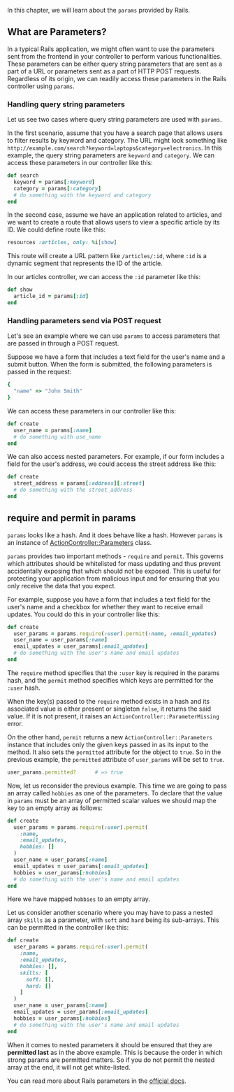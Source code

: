 In this chapter, we will learn about the `params` provided by
Rails.

## What are Parameters?

In a typical Rails application, we might often want to use the parameters sent
from the frontend in your controller to perform various functionalities. These
parameters can be either query string parameters that are sent as a part of a
URL or parameters sent as a part of HTTP POST requests. Regardless of its
origin, we can readily access these parameters in the Rails controller using
`params`.

### Handling query string parameters

Let us see two cases where query string parameters are used with `params`.

In the first scenario, assume that you have a search page that allows users to
filter results by keyword and category. The URL might look something like
`http://example.com/search?keyword=laptops&category=electronics`. In this
example, the query string parameters are `keyword` and `category`. We can
access these parameters in our controller like this:

```rb
def search
  keyword = params[:keyword]
  category = params[:category]
  # do something with the keyword and category
end
```

In the second case, assume we have an application related to articles,
and we want to create a route that allows users to view a specific
article by its ID. We could define route like this:

```rb
resources :articles, only: %i[show]
```

This route will create a URL pattern like `/articles/:id`, where `:id` is a
dynamic segment that represents the ID of the article.

In our articles controller, we can access the `:id` parameter like this:

```rb
def show
  article_id = params[:id]
end
```

### Handling parameters send via POST request

Let's see an example where we can use `params` to access parameters that
are passed in through a POST request.

Suppose we have a form that includes a text field for the user's name and a
submit button. When the form is submitted, the following parameters is
passed in the request:

```rb
{
  "name" => "John Smith"
}
```

We can access these parameters in our controller like this:

```rb
def create
  user_name = params[:name]
  # do something with use_name
end
```

We can also access nested parameters.
For example, if our form includes a
field for the user's address, we could access the street address like this:

```rb
def create
  street_address = params[:address][:street]
  # do something with the street_address
end
```

## require and permit in params

`params` looks like a hash.
And it does behave like a hash.
However `params` is an instance of
[ActionController::Parameters](https://github.com/rails/rails/blob/0fb5f67ac413d62df64b8b59094b4fe85999b5c1/actionpack/lib/action_controller/metal/strong_parameters.rb#L140)
class.


`params` provides two important methods -
`require` and `permit`. This governs which attributes should be whitelisted for
mass updating and thus prevent accidentally exposing that which should not be
exposed. This is useful for protecting your application from malicious input and
for ensuring that you only receive the data that you expect.

For example, suppose you have a form that includes a text field for the user's
name and a checkbox for whether they want to receive email updates. You could do
this in your controller like this:

```rb
def create
  user_params = params.require(:user).permit(:name, :email_updates)
  user_name = user_params[:name]
  email_updates = user_params[:email_updates]
  # do something with the user's name and email updates
end
```

The `require` method specifies that the `:user` key is required in the params
hash, and the `permit` method specifies which keys are permitted for the `:user`
hash.

When the key(s) passed to the `require` method exists in a hash and its
associated value is either present or singleton `false`, it returns the said
value. If it is not present, it raises an `ActionController::ParameterMissing`
error.

On the other hand, `permit` returns a new `ActionController::Parameters`
instance that includes only the given keys passed in as its input to the method.
It also sets the `permitted` attribute for the object to `true`. So in the
previous example, the `permitted` attribute of `user_params` will be set to
`true`.

```rb
user_params.permitted?      # => true
```

Now, let us reconsider the previous example. This time we are going to pass an
array called `hobbies` as one of the parameters. To declare that the value in
`params` must be an array of permitted scalar values we should map the key to an
empty array as follows:

```rb {5}
def create
  user_params = params.require(:user).permit(
    :name,
    :email_updates,
    hobbies: []
  )
  user_name = user_params[:name]
  email_updates = user_params[:email_updates]
  hobbies = user_params[:hobbies]
  # do something with the user's name and email updates
end
```

Here we have mapped `hobbies` to an empty array.

Let us consider another scenario where you may have to pass a nested array
`skills` as a parameter, with `soft` and `hard` being its sub-arrays. This can
be permitted in the controller like this:

```rb {6-9}
def create
  user_params = params.require(:user).permit(
    :name,
    :email_updates,
    hobbies: [],
    skills: [
      soft: [],
      hard: []
    ]
  )
  user_name = user_params[:name]
  email_updates = user_params[:email_updates]
  hobbies = user_params[:hobbies]
  # do something with the user's name and email updates
end
```

When it comes to nested parameters it should be ensured that they are
**permitted last** as in the above example. This is because the order in which
strong params are permitted matters. So if you do not permit the nested array at
the end, it will not get white-listed.

You can read more about Rails parameters in the
[official docs](https://guides.rubyonrails.org/action_controller_overview.html#parameters).
